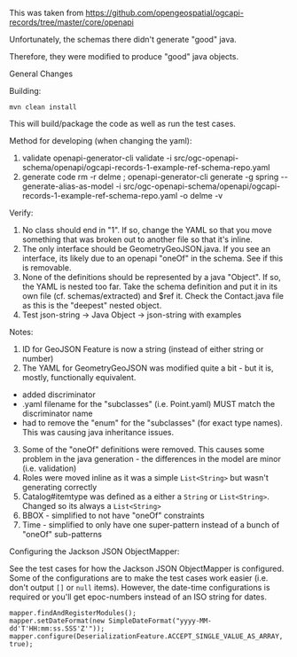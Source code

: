 This was taken from https://github.com/opengeospatial/ogcapi-records/tree/master/core/openapi

Unfortunately, the schemas there didn't generate "good" java.

Therefore, they were modified to produce "good" java objects.

General Changes

Building:

`mvn clean install`

This will build/package the code as well as run the test cases.

Method for developing (when changing the yaml):

1. validate
   openapi-generator-cli validate -i src/ogc-openapi-schema/openapi/ogcapi-records-1-example-ref-schema-repo.yaml
2. generate code
   rm -r delme ; openapi-generator-cli generate -g spring --generate-alias-as-model -i    src/ogc-openapi-schema/openapi/ogcapi-records-1-example-ref-schema-repo.yaml -o delme -v

Verify:

1. No class should end in "1". If so, change the YAML so that you move something that was broken out to another file so
   that it's inline.
2. The only interface should be GeometryGeoJSON.java. If you see an interface, its likely due to an openapi "oneOf" in
   the schema. See if this is removable.
3. None of the definitions should be represented by a java "Object". If so, the YAML is nested too far. Take the schema
   definition and put it in its own file (cf. schemas/extracted) and $ref it. Check the Contact.java file as this is
   the "deepest" nested object.
4. Test json-string -> Java Object -> json-string with examples

Notes:

1. ID for GeoJSON Feature is now a string (instead of either string or number)
2. The YAML for GeometryGeoJSON was modified quite a bit - but it is, mostly, functionally equivalent.
  + added discriminator
  + .yaml filename for the "subclasses" (i.e. Point.yaml) MUST match the discriminator name
  + had to remove the "enum" for the "subclasses" (for exact type names). This was causing java inheritance issues.
3. Some of the "oneOf" definitions were removed. This causes some problem in the java generation - the differences in
   the model are minor (i.e. validation)
4. Roles were moved inline as it was a simple `List<String>` but wasn't generating correctly
5. Catalog#itemtype was defined as a either a `String` or  `List<String>`. Changed so its always a `List<String>`
6. BBOX - simplified to not have "oneOf" constraints
7. Time - simplified to only have one super-pattern instead of a bunch of "oneOf" sub-patterns

Configuring the Jackson JSON ObjectMapper:

See the test cases for how the Jackson JSON ObjectMapper is configured. Some of the configurations are to make the test
cases work easier (i.e. don't output `[]` or `null` items). However, the date-time configurations is required or you'll
get epoc-numbers instead of an ISO string for dates.

```
mapper.findAndRegisterModules();
mapper.setDateFormat(new SimpleDateFormat("yyyy-MM-dd'T'HH:mm:ss.SSS'Z'"));
mapper.configure(DeserializationFeature.ACCEPT_SINGLE_VALUE_AS_ARRAY, true);
```
